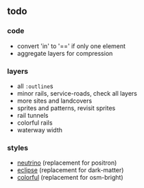 ## todo

### code

* convert 'in' to '==' if only one element
* aggregate layers for compression

### layers

* all `:outline`s
* minor rails, service-roads, check all layers
* more sites and landcovers
* sprites and patterns, revisit sprites
* rail tunnels
* colorful rails
* waterway width

### styles

* [neutrino](https://tiles.versatiles.org/neutrino.html) (replacement for positron)
* [eclipse](https://tiles.versatiles.org/eclipse.html) (replacement for dark-matter)
* [colorful](https://tiles.versatiles.org/colorful.html) (replacement for osm-bright)
